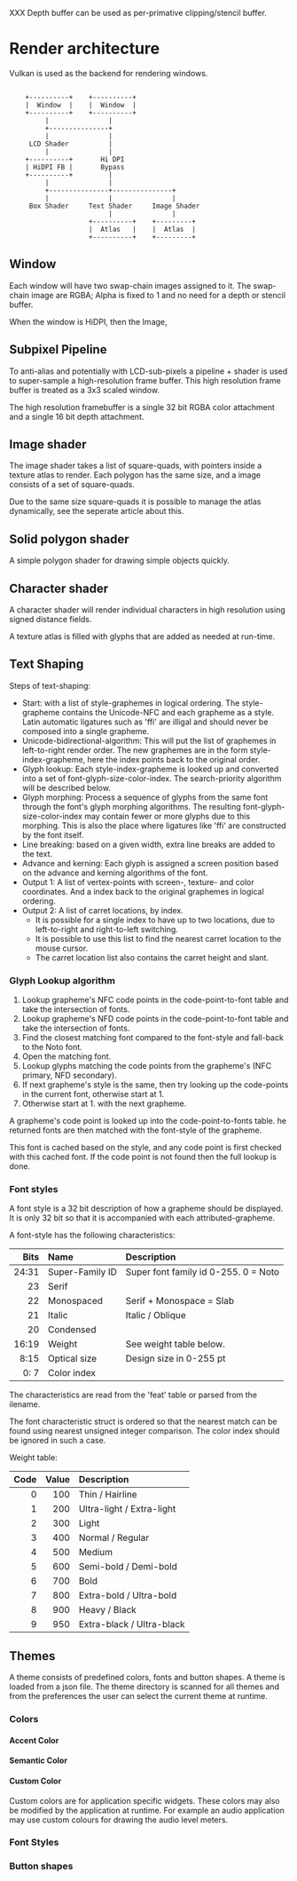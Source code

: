 XXX Depth buffer can be used as per-primative clipping/stencil buffer.

# Render architecture
Vulkan is used as the backend for rendering windows.

```

    +----------+    +----------+
    |  Window  |    |  Window  |
    +----------+    +----------+
         |               |
         +---------------+
         |               |
     LCD Shader          |
         |               |
    +----------+       Hi DPI
    | HiDPI FB |       Bypass
    +----------+         |
         |               |
         +---------------+---------------+
         |               |               |
     Box Shader     Text Shader     Image Shader
                         |               |
                    +----------+    +---------+
                    |  Atlas   |    |  Atlas  |
                    +----------+    +---------+

```

## Window
Each window will have two swap-chain images assigned to it. The swap-chain
image are RGBA; Alpha is fixed to 1 and no need for a depth or stencil buffer.

When the window is HiDPI, then the Image, 

## Subpixel Pipeline
To anti-alias and potentially with LCD-sub-pixels a pipeline + shader
is used to super-sample a high-resolution frame buffer. This high resolution
frame buffer is treated as a 3x3 scaled window.

The high resolution framebuffer is a single 32 bit RGBA color attachment and a single
16 bit depth attachment.

## Image shader
The image shader takes a list of square-quads, with pointers inside a texture atlas to render.
Each polygon has the same size, and a image consists of a set of square-quads.

Due to the same size square-quads it is possible to manage the atlas dynamically, see the
seperate article about this.

## Solid polygon shader
A simple polygon shader for drawing simple objects quickly.

## Character shader
A character shader will render individual characters in high resolution using
signed distance fields.

A texture atlas is filled with glyphs that are added as needed at run-time.

## Text Shaping

Steps of text-shaping:
 - Start: with a list of style-graphemes in logical ordering. The style-grapheme contains the
   Unicode-NFC and each grapheme as a style. Latin automatic ligatures such as 'ffi' are illigal
   and should never be composed into a single grapheme.
 - Unicode-bidirectional-algorithm: This will put the list of graphemes in
   left-to-right render order. The new graphemes are in the form style-index-grapheme, here
   the index points back to the original order.
 - Glyph lookup: Each style-index-grapheme is looked up and converted into a set of font-glyph-size-color-index.
   The search-priority algorithm will be described below.
 - Glyph morphing: Process a sequence of glyphs from the same font through the font's glyph morphing algorithms.
   The resulting font-glyph-size-color-index may contain fewer or more glyphs due to this morphing.
   This is also the place where ligatures like 'ffi' are constructed by the font itself.
 - Line breaking: based on a given width, extra line breaks are added to the text.
 - Advance and kerning: Each glyph is assigned a screen position based on the advance and kerning algorithms of
   the font.
 - Output 1: A list of vertex-points with screen-, texture- and color coordinates. And a index back to the original
   graphemes in logical ordering.
 - Output 2: A list of carret locations, by index.
    - It is possible for a single index to have up to two locations, due to left-to-right and right-to-left switching.
    - It is possible to use this list to find the nearest carret location to the mouse cursor.
    - The carret location list also contains the carret height and slant. 


### Glyph Lookup algorithm

 1. Lookup grapheme's NFC code points in the code-point-to-font table and take the intersection of fonts.
 2. Lookup grapheme's NFD code points in the code-point-to-font table and take the intersection of fonts.
 3. Find the closest matching font compared to the font-style and fall-back to the Noto font.
 4. Open the matching font.
 5. Lookup glyphs matching the code points from the grapheme's (NFC primary, NFD secondary).
 6. If next grapheme's style is the same, then try looking up the code-points in the current font, otherwise start at 1.
 7. Otherwise start at 1. with the next grapheme.

A grapheme's code point is looked up into the code-point-to-fonts table.
he returned fonts are then matched with the font-style of the grapheme.

This font is cached based on the style, and any code point is first checked with this
cached font. If the code point is not found then the full lookup is done.



### Font styles
A font style is a 32 bit description of how a grapheme should
be displayed. It is only 32 bit so that it is accompanied with each
attributed-grapheme.

A font-style has the following characteristics:
 
  Bits | Name            | Description
 -----:|:--------------- |:-------------------------------------
 24:31 | Super-Family ID | Super font family id 0-255. 0 = Noto
    23 | Serif           |
    22 | Monospaced      | Serif + Monospace = Slab
    21 | Italic          | Italic / Oblique
    20 | Condensed       |
 16:19 | Weight          | See weight table below.
  8:15 | Optical size    | Design size in 0-255 pt
  0: 7 | Color index     |

The characteristics are read from the 'feat' table or parsed from the
ilename.

The font characteristic struct is ordered so that the nearest match
can be found using nearest unsigned integer comparison. The color index
should be ignored in such a case.

Weight table:

  Code | Value  | Description
 -----:| ------:|:------------
     0 |    100 | Thin / Hairline
     1 |    200 | Ultra-light / Extra-light
     2 |    300 | Light
     3 |    400 | Normal / Regular
     4 |    500 | Medium
     5 |    600 | Semi-bold / Demi-bold
     6 |    700 | Bold
     7 |    800 | Extra-bold / Ultra-bold
     8 |    900 | Heavy / Black
     9 |    950 | Extra-black / Ultra-black


## Themes
A theme consists of predefined colors, fonts and button shapes.
A theme is loaded from a json file. The theme directory is scanned for all themes
and from the preferences the user can select the current theme at runtime.

### Colors
#### Accent Color
#### Semantic Color
#### Custom Color
Custom colors are for application specific widgets. These colors may also be modified
by the application at runtime. For example an audio application may use custom colours
for drawing the audio level meters.

### Font Styles
### Button shapes

